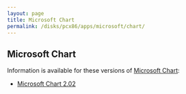 ```yaml
---
layout: page
title: Microsoft Chart
permalink: /disks/pcx86/apps/microsoft/chart/
---
```


Microsoft Chart
---------------

Information is available for these versions of [Microsoft Chart](https://en.wikipedia.org/wiki/Microsoft_Office_shared_tools#Graph):

* [Microsoft Chart 2.02](2.02/)
